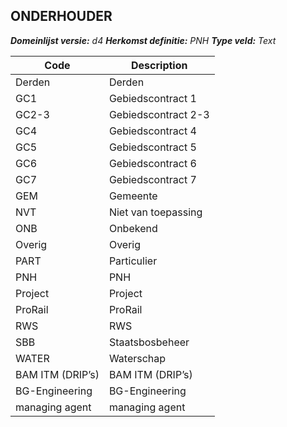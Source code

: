 ## ONDERHOUDER

*__Domeinlijst versie:__ d4*
*__Herkomst definitie:__ PNH*
*__Type veld:__ Text*

|__Code__ |__Description__	|
|	---	|	---	|
| Derden | Derden |
| GC1 | Gebiedscontract 1 |
| GC2-3 | Gebiedscontract 2-3 |
| GC4 | Gebiedscontract 4 |
| GC5 | Gebiedscontract 5 |
| GC6 | Gebiedscontract 6 |
| GC7 | Gebiedscontract 7 |
| GEM | Gemeente |
| NVT | Niet van toepassing |
| ONB | Onbekend |
| Overig | Overig |
| PART | Particulier |
| PNH | PNH |
| Project | Project |
| ProRail | ProRail |
| RWS | RWS |
| SBB | Staatsbosbeheer |
| WATER | Waterschap |
| BAM ITM (DRIP’s) | BAM ITM (DRIP’s) |
| BG-Engineering | BG-Engineering |
| managing agent | managing agent |


